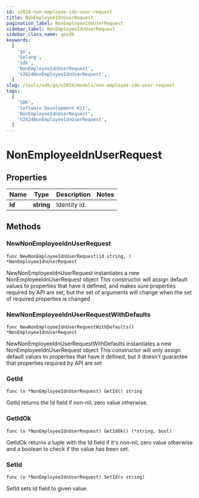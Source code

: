 ```yaml
---
id: v2024-non-employee-idn-user-request
title: NonEmployeeIdnUserRequest
pagination_label: NonEmployeeIdnUserRequest
sidebar_label: NonEmployeeIdnUserRequest
sidebar_class_name: gosdk
keywords:
  [
    'go',
    'Golang',
    'sdk',
    'NonEmployeeIdnUserRequest',
    'V2024NonEmployeeIdnUserRequest',
  ]
slug: /tools/sdk/go/v2024/models/non-employee-idn-user-request
tags:
  [
    'SDK',
    'Software Development Kit',
    'NonEmployeeIdnUserRequest',
    'V2024NonEmployeeIdnUserRequest',
  ]
---
```


# NonEmployeeIdnUserRequest

## Properties

| Name   | Type       | Description  | Notes |
| ------ | ---------- | ------------ | ----- |
| **Id** | **string** | Identity id. |

## Methods

### NewNonEmployeeIdnUserRequest

`func NewNonEmployeeIdnUserRequest(id string, ) *NonEmployeeIdnUserRequest`

NewNonEmployeeIdnUserRequest instantiates a new NonEmployeeIdnUserRequest object This constructor will assign default values to properties that have it defined, and makes sure properties required by API are set, but the set of arguments will change when the set of required properties is changed

### NewNonEmployeeIdnUserRequestWithDefaults

`func NewNonEmployeeIdnUserRequestWithDefaults() *NonEmployeeIdnUserRequest`

NewNonEmployeeIdnUserRequestWithDefaults instantiates a new NonEmployeeIdnUserRequest object This constructor will only assign default values to properties that have it defined, but it doesn't guarantee that properties required by API are set

### GetId

`func (o *NonEmployeeIdnUserRequest) GetId() string`

GetId returns the Id field if non-nil, zero value otherwise.

### GetIdOk

`func (o *NonEmployeeIdnUserRequest) GetIdOk() (*string, bool)`

GetIdOk returns a tuple with the Id field if it's non-nil, zero value otherwise and a boolean to check if the value has been set.

### SetId

`func (o *NonEmployeeIdnUserRequest) SetId(v string)`

SetId sets Id field to given value.
